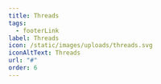 ```yaml
---
title: Threads
tags:
  - footerLink
label: Threads
icon: /static/images/uploads/threads.svg
iconAltText: Threads
url: "#"
order: 6
---
```

